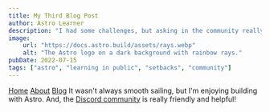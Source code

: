 ```yaml
---
title: My Third Blog Post
author: Astro Learner
description: "I had some challenges, but asking in the community really helped!"
image:
    url: "https://docs.astro.build/assets/rays.webp"
    alt: "The Astro logo on a dark background with rainbow rays."
pubDate: 2022-07-15
tags: ["astro", "learning in public", "setbacks", "community"]
---
```

<a href="/">Home</a>
<a href="/about/">About</a>
<a href="/blog">Blog</a>
It wasn't always smooth sailing, but I'm enjoying building with Astro. And, the [Discord community](https://astro.build/chat) is really friendly and helpful!